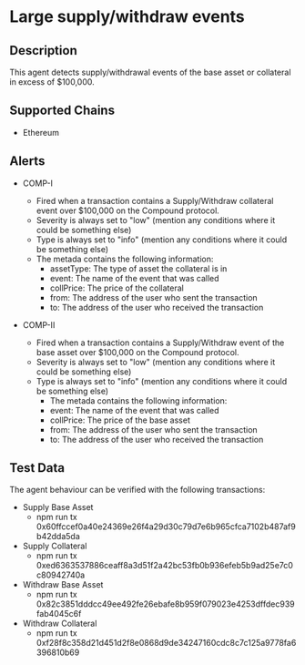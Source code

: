 # Large supply/withdraw events

## Description

This agent detects supply/withdrawal events of the base asset or collateral in excess of $100,000.

## Supported Chains

- Ethereum

## Alerts

- COMP-I

  - Fired when a transaction contains a Supply/Withdraw collateral event over $100,000 on the Compound protocol.
  - Severity is always set to "low" (mention any conditions where it could be something else)
  - Type is always set to "info" (mention any conditions where it could be something else)
  - The metada contains the following information:
    - assetType: The type of asset the collateral is in
    - event: The name of the event that was called
    - collPrice: The price of the collateral
    - from: The address of the user who sent the transaction
    - to: The address of the user who received the transaction

- COMP-II
  - Fired when a transaction contains a Supply/Withdraw event of the base asset over $100,000 on the Compound protocol.
  - Severity is always set to "low" (mention any conditions where it could be something else)
  - Type is always set to "info" (mention any conditions where it could be something else)
    - The metada contains the following information:
    - event: The name of the event that was called
    - collPrice: The price of the base asset
    - from: The address of the user who sent the transaction
    - to: The address of the user who received the transaction

## Test Data

The agent behaviour can be verified with the following transactions:

- Supply Base Asset
  - npm run tx 0x60ffccef0a40e24369e26f4a29d30c79d7e6b965cfca7102b487af9b42dda5da
- Supply Collateral
  - npm run tx 0xed6363537886ceaff8a3d51f2a42bc53fb0b936efeb5b9ad25e7c0c80942740a
- Withdraw Base Asset
  - npm run tx 0x82c3851dddcc49ee492fe26ebafe8b959f079023e4253dffdec939fab4045c6f
- Withdraw Collateral
  - npm run tx 0xf28f8c358d21d451d2f8e0868d9de34247160cdc8c7c125a9778fa6396810b69
